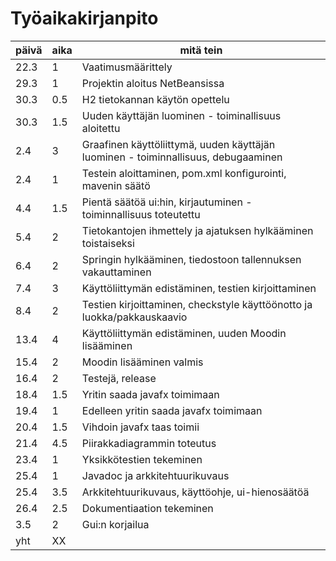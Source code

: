# Työaikakirjanpito

päivä | aika | mitä tein
----- | ---- | ---------
22.3  | 1    | Vaatimusmäärittely
29.3  | 1    | Projektin aloitus NetBeansissa
30.3  | 0.5  | H2 tietokannan käytön opettelu
30.3  | 1.5  | Uuden käyttäjän luominen - toiminallisuus aloitettu
2.4   | 3    | Graafinen käyttöliittymä, uuden käyttäjän luominen - toiminnallisuus, debugaaminen
2.4   | 1    | Testein aloittaminen, pom.xml konfigurointi, mavenin säätö
4.4   | 1.5  | Pientä säätöä ui:hin, kirjautuminen - toiminnallisuus toteutettu
5.4   | 2    | Tietokantojen ihmettely ja ajatuksen hylkääminen toistaiseksi 
6.4   | 2    | Springin hylkääminen, tiedostoon tallennuksen vakauttaminen
7.4   | 3    | Käyttöliittymän edistäminen, testien kirjoittaminen
8.4   | 2    | Testien kirjoittaminen, checkstyle käyttöönotto ja luokka/pakkauskaavio
13.4  | 4    | Käyttöliittymän edistäminen, uuden Moodin lisääminen
15.4  | 2    | Moodin lisääminen valmis
16.4  | 2    | Testejä, release
18.4  | 1.5  | Yritin saada javafx toimimaan
19.4  | 1    | Edelleen yritin saada javafx toimimaan
20.4  | 1.5  | Vihdoin javafx taas toimii
21.4  | 4.5  | Piirakkadiagrammin toteutus
23.4  | 1    | Yksikkötestien tekeminen
25.4  | 1    | Javadoc ja arkkitehtuurikuvaus
25.4  | 3.5  | Arkkitehtuurikuvaus, käyttöohje, ui-hienosäätöä
26.4  | 2.5  | Dokumentiaation tekeminen
3.5   | 2    | Gui:n korjailua
yht   | XX   | 
